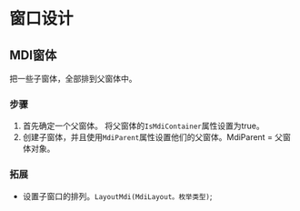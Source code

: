 # 窗口设计

## MDI窗体

把一些子窗体，全部排到父窗体中。

### 步骤

1. 首先确定一个父窗体。 将父窗体的`IsMdiContainer`属性设置为true。
2. 创建子窗体，并且使用`MdiParent`属性设置他们的父窗体。MdiParent = 父窗体对象。

### 拓展

- 设置子窗口的排列。`LayoutMdi(MdiLayout。枚举类型)`;

